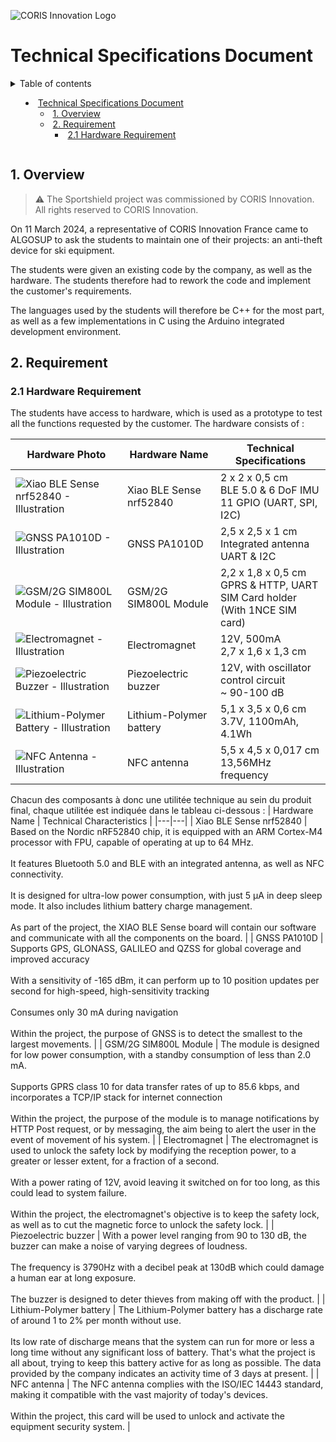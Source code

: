 ![CORIS Innovation Logo]()
# Technical Specifications Document

<details>
<summary>Table of contents</table><br>

- [Technical Specifications Document](#technical-specifications-document)
  - [1. Overview](#1-overview)
  - [2. Requirement](#2-requirement)
    - [2.1 Hardware Requirement](#21-hardware-requirement)
</details>

## 1. Overview

> ⚠️ The Sportshield project was commissioned by CORIS Innovation. All rights reserved to CORIS Innovation.

On 11 March 2024, a representative of CORIS Innovation France came to ALGOSUP to ask the students to maintain one of their projects: an anti-theft device for ski equipment.

The students were given an existing code by the company, as well as the hardware. The students therefore had to rework the code and implement the customer's requirements.

The languages used by the students will therefore be C++ for the most part, as well as a few implementations in C using the Arduino integrated development environment.

## 2. Requirement
### 2.1 Hardware Requirement

The students have access to hardware, which is used as a prototype to test all the functions requested by the customer. The hardware consists of :

| Hardware Photo | Hardware Name | Technical Specifications |
|---|---|---|
| ![Xiao BLE Sense nrf52840 - Illustration]() | Xiao BLE Sense nrf52840 | 2 x 2 x 0,5 cm<br>BLE 5.0 & 6 DoF IMU<br>11 GPIO (UART, SPI, I2C)|
| ![GNSS PA1010D - Illustration]() | GNSS PA1010D | 2,5 x 2,5 x 1 cm<br>Integrated antenna<br>UART & I2C|
| ![GSM/2G SIM800L Module - Illustration]() | GSM/2G SIM800L Module | 2,2 x 1,8 x 0,5 cm<br>GPRS & HTTP, UART<br>SIM Card holder (With 1NCE SIM card)|
| ![Electromagnet - Illustration]() | Electromagnet | 12V, 500mA<br>2,7 x 1,6 x 1,3 cm |
| ![Piezoelectric Buzzer - Illustration]() | Piezoelectric buzzer | 12V, with oscillator control circuit<br>~ 90-100 dB|
| ![Lithium-Polymer Battery - Illustration]() | Lithium-Polymer battery | 5,1 x 3,5 x 0,6 cm<br>3.7V, 1100mAh, 4.1Wh |
| ![NFC Antenna - Illustration]() | NFC antenna | 5,5 x 4,5 x 0,017 cm<br>13,56MHz frequency |

Chacun des composants à donc une utilitée technique au sein du produit final, chaque utilitée est indiquée dans le tableau ci-dessous :
| Hardware Name | Technical Characteristics |
|---|---|
| Xiao BLE Sense nrf52840 | Based on the Nordic nRF52840 chip, it is equipped with an ARM Cortex-M4 processor with FPU, capable of operating at up to 64 MHz.<br><br>It features Bluetooth 5.0 and BLE with an integrated antenna, as well as NFC connectivity.<br><br>It is designed for ultra-low power consumption, with just 5 μA in deep sleep mode. It also includes lithium battery charge management.<br><br>As part of the project, the XIAO BLE Sense board will contain our software and communicate with all the components on the board. |
| GNSS PA1010D | Supports GPS, GLONASS, GALILEO and QZSS for global coverage and improved accuracy<br><br>With a sensitivity of -165 dBm, it can perform up to 10 position updates per second for high-speed, high-sensitivity tracking<br><br>Consumes only 30 mA during navigation<br><br>Within the project, the purpose of GNSS is to detect the smallest to the largest movements. |
| GSM/2G SIM800L Module | The module is designed for low power consumption, with a standby consumption of less than 2.0 mA.<br><br>Supports GPRS class 10 for data transfer rates of up to 85.6 kbps, and incorporates a TCP/IP stack for internet connection<br><br>Within the project, the purpose of the module is to manage notifications by HTTP Post request, or by messaging, the aim being to alert the user in the event of movement of his system. |
| Electromagnet | The electromagnet is used to unlock the safety lock by modifying the reception power, to a greater or lesser extent, for a fraction of a second.<br><br>With a power rating of 12V, avoid leaving it switched on for too long, as this could lead to system failure.<br><br>Within the project, the electromagnet's objective is to keep the safety lock, as well as to cut the magnetic force to unlock the safety lock. |
| Piezoelectric buzzer | With a power level ranging from 90 to 130 dB, the buzzer can make a noise of varying degrees of loudness.<br><br>The frequency is 3790Hz with a decibel peak at 130dB which could damage a human ear at long exposure.<br><br>The buzzer is designed to deter thieves from making off with the product. |
| Lithium-Polymer battery | The Lithium-Polymer battery has a discharge rate of around 1 to 2% per month without use.<br><br>Its low rate of discharge means that the system can run for more or less a long time without any significant loss of battery. That's what the project is all about, trying to keep this battery active for as long as possible. The data provided by the company indicates an activity time of 3 days at present. |
| NFC antenna |  The NFC antenna complies with the ISO/IEC 14443 standard, making it compatible with the vast majority of today's devices.<br><br>Within the project, this card will be used to unlock and activate the equipment security system. |